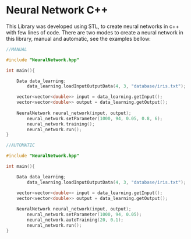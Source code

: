 # Neural Network C++
This Library was developed using STL, to create neural networks in c++ with few lines of code. There are two modes to create a neural network in this library, manual and automatic, see the examples bellow:

```c++
//MANUAL

#include "NeuralNetwork.hpp"

int main(){

	Data data_learning;
		data_learning.loadInputOutputData(4, 3, "database/iris.txt");

	vector<vector<double>> input = data_learning.getInput();
	vector<vector<double>> output = data_learning.getOutput();
	
	NeuralNetwork neural_network(input, output);
		neural_network.setParameter(1000, 94, 0.05, 0.8, 6);
		neural_network.training();
		neural_network.run();
}
```

```c++
//AUTOMATIC

#include "NeuralNetwork.hpp"

int main(){

	Data data_learning;
		data_learning.loadInputOutputData(4, 3, "database/iris.txt");

	vector<vector<double>> input = data_learning.getInput();
	vector<vector<double>> output = data_learning.getOutput();
	
	NeuralNetwork neural_network(input, output);
		neural_network.setParameter(1000, 94, 0.05);
		neural_network.autoTraining(20, 0.1);
		neural_network.run();
}
```

